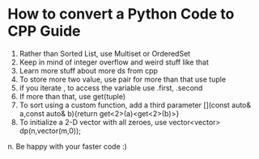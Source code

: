 # How to convert a Python Code to CPP Guide

1. Rather than Sorted List, use Multiset or OrderedSet
2. Keep in mind of integer overflow and weird stuff like that
3. Learn more stuff about more ds from cpp
4. To store more two value, use pair for more than that use tuple
5. if you iterate , to access the variable use .first, .second
6. If more than that, use get<num>(tuple)
7. To sort using a custom function, add a third parameter [](const auto& a,const auto& b){return get<2>(a)<get<2>(b)>}
8. To initialize a 2-D vector with all zeroes, use vector<vector<int>> dp(n,vector<int>(m,0)); 

n. Be happy with your faster code :) 